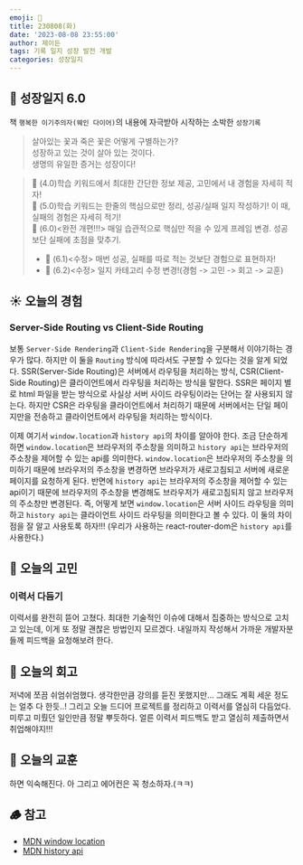 ```yaml
---
emoji: 🌱
title: 230808(화)
date: '2023-08-08 23:55:00'
author: 제이든
tags: 기록 일지 성장 발전 개발
categories: 성장일지
---
```


## 🚤 성장일지 6.0

책 `행복한 이기주의자(웨인 다이어)`의 내용에 자극받아 시작하는 소박한 `성장기록`

> 살아있는 꽃과 죽은 꽃은 어떻게 구별하는가?<br/>
> 성장하고 있는 것이 살아 있는 것이다.<br/>
> 생명의 유일한 증거는 성장이다!

> 🌾 (4.0)학습 키워드에서 최대한 간단한 정보 제공, 고민에서 내 경험을 자세히 적자!<br/>
> 🥊 (5.0)학습 키워드는 한줄의 핵심으로만 정리, 성공/실패 일지 작성하기! 이 때, 실패의 경험은 자세히 적기!<br/>
> 🍉 (6.0)<완전 개편!!!> 매일 습관적으로 핵심만 적을 수 있게 프레임 변경. 성공보단 실패에 초점을 맞추기.<br/>
>
> - 🍉 (6.1)<수정> 매번 성공, 실패를 따로 적는 것보단 경험으로 표현하자!
> - 🍉 (6.2)<수정> 일지 카테고리 수정 변경!(경험 -> 고민 -> 회고 -> 교훈)

## ☀️ 오늘의 경험

### Server-Side Routing vs Client-Side Routing

보통 `Server-Side Rendering`과 `Client-Side Rendering`을 구분해서 이야기하는 경우가 많다. 하지만 이 둘을 `Routing` 방식에 따라서도 구분할 수 있다는 것을 알게 되었다.
SSR(Server-Side Routing)은 서버에서 라우팅을 처리하는 방식, CSR(Client-Side Routing)은 클라이언트에서 라우팅을 처리하는 방식을 말한다. SSR은 페이지 별로 html 파일을 받는
방식으로 사실상 서버 사이드 라우팅이라는 단어는 잘 사용되지 않는다. 하지만 CSR은 라우팅을 클라이언트에서 처리하기 때문에 서버에서는 단일 페이지만을 전송하고 클라이언트에서 라우팅을
처리하는 방식이다.

이제 여기서 `window.location`과 `history api`의 차이를 알아야 한다. 조금 단순하게 하면 `window.location`은 브라우저의 주소창을 의미하고 `history api`는 브라우저의 주소창을
제어할 수 있는 api를 의미한다. `window.location`은 브라우저의 주소창을 의미하기 때문에 브라우저의 주소창을 변경하면 브라우저가 새로고침되고 서버에 새로운 페이지를 요청하게 된다.
반면에 `history api`는 브라우저의 주소창을 제어할 수 있는 api이기 때문에 브라우저의 주소창을 변경해도 브라우저가 새로고침되지 않고 브라우저의 주소창만 변경된다. 즉, 어떻게 보면
`window.location`은 서버 사이드 라우팅을 의미하고 `history api`는 클라이언트 사이드 라우팅을 의미한다고 볼 수 있다. 이 둘의 차이점을 잘 알고 사용토록 하자!!! (우리가 사용하는 react-router-dom은 `history api`를 사용한다.)

## 🫧 오늘의 고민

### 이력서 다듬기

이력서를 완전히 뜯어 고쳤다. 최대한 기술적인 이슈에 대해서 집중하는 방식으로 고치고 있는데, 이게 또 정말 괜찮은 방법인지 모르겠다. 내일까지 작성해서 가까운 개발자분들께 피드백을 요청해보려 한다.

## 🌈 오늘의 회고

저녁에 쪼끔 쉬엄쉬엄했다. 생각한만큼 강의를 듣진 못했지만... 그래도 계획 세운 정도는 얼추 다 한듯..! 그리고 오늘 드디어 프로젝트를 정리하고 이력서를 열심히 다듬었다. 미루고 미뤘던 일인만큼
정말 뿌듯하다. 얼른 이력서 피드백도 받고 열심히 제출하면서 취업해야지!!!

## 🐾 오늘의 교훈

하면 익숙해진다. 아 그리고 에어컨은 꼭 청소하자.(ㅋㅋ)

## 🪵 참고

- [MDN window location](https://developer.mozilla.org/en-US/docs/Web/API/Window/location)
- [MDN history api](https://developer.mozilla.org/en-US/docs/Web/API/History_API)

```toc

```

